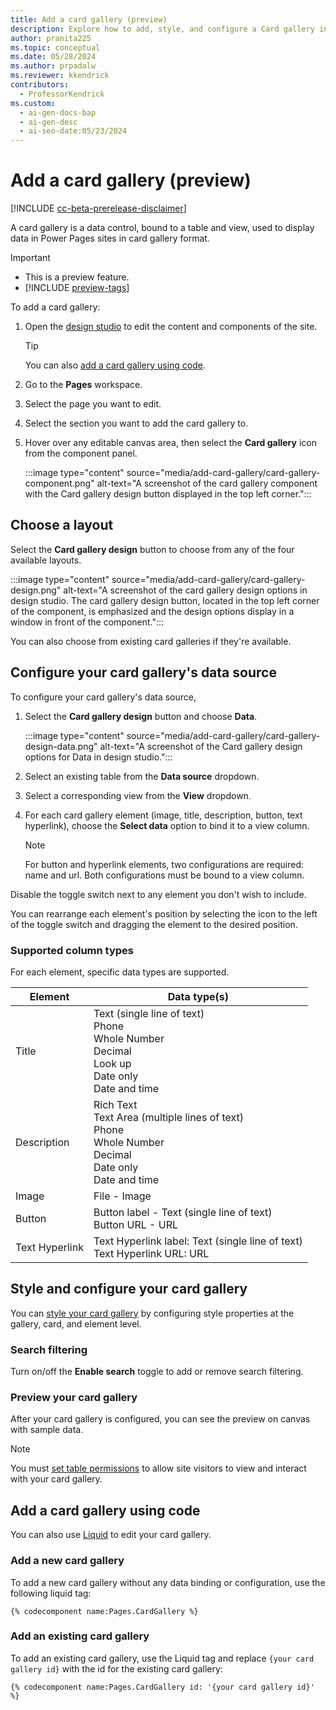 ```yaml
---
title: Add a card gallery (preview)
description: Explore how to add, style, and configure a Card gallery in Power Pages sites using design studio and Liquid code.
author: pranita225
ms.topic: conceptual
ms.date: 05/28/2024
ms.author: prpadalw
ms.reviewer: kkendrick
contributors:
  - ProfessorKendrick
ms.custom:
  - ai-gen-docs-bap
  - ai-gen-desc
  - ai-seo-date:05/23/2024
---
```

# Add a card gallery (preview)

[!INCLUDE [cc-beta-prerelease-disclaimer](../includes/cc-beta-prerelease-disclaimer.md)]

A card gallery is a data control, bound to a table and view, used to display data in Power Pages sites in card gallery format. 

> [!IMPORTANT]
>
> - This is a preview feature.
> - [!INCLUDE [preview-tags](../includes/cc-preview-features-definition.md)]

To add a card gallery:

1. Open the [design studio](use-design-studio.md) to edit the content and components of the site.

    >[!TIP]
    >
    > You can also [add a card gallery using code](#add-a-card-gallery-using-code).

1. Go to the **Pages** workspace.

1. Select the page you want to edit.

1. Select the section you want to add the card gallery to.

1. Hover over any editable canvas area, then select the **Card gallery** icon from the component panel.
    
    :::image type="content" source="media/add-card-gallery/card-gallery-component.png" alt-text="A screenshot of the card gallery component with the Card gallery design button displayed in the top left corner.":::

## Choose a layout

Select the **Card gallery design** button to choose from any of the four available layouts.

:::image type="content" source="media/add-card-gallery/card-gallery-design.png" alt-text="A screenshot of the card gallery design options in design studio. The card gallery design button, located in the top left corner of the component, is emphasized and the design options display in a window in front of the component.":::

You can also choose from existing card galleries if they're available.

## Configure your card gallery's data source

To configure your card gallery's data source, 

1. Select the **Card gallery design** button and choose **Data**.

    :::image type="content" source="media/add-card-gallery/card-gallery-design-data.png" alt-text="A screenshot of the Card gallery design options for Data in design studio.":::
 
1. Select an existing table from the **Data source** dropdown.
1. Select a corresponding view from the **View** dropdown.
1. For each card gallery element (image, title, description, button, text hyperlink), choose the **Select data** option to bind it to a view column.

    > [!NOTE]
    > 
    >For button and hyperlink elements, two configurations are required: name and url. Both configurations must be bound to a view column.

Disable the toggle switch next to any element you don't wish to include.

You can rearrange each element's position by selecting the icon to the left of the toggle switch and dragging the element to the desired position.

### Supported column types

For each element, specific data types are supported.


|**Element**  |**Data type(s)** |
|---------|---------|
|Title     |Text (single line of text)<br />Phone<br />Whole Number<br />Decimal<br />Look up<br />Date only<br />Date and time         |
|Description     |Rich Text<br />Text Area (multiple lines of text)<br />Phone<br />Whole Number<br />Decimal<br />Date only<br />Date and time         |
|Image    |File - Image        |
|Button    |Button label - Text (single line of text)<br />Button URL - URL         |
|Text Hyperlink   |Text Hyperlink label: Text (single line of text)<br />Text Hyperlink URL: URL         |

## Style and configure your card gallery

You can [style your card gallery](customize-pages.md#edit-components) by configuring style properties at the gallery, card, and element level.

### Search filtering

Turn on/off the **Enable search** toggle to add or remove search filtering.

### Preview your card gallery

After your card gallery is configured, you can see the preview on canvas with sample data. 

>[!NOTE]
> You must [set table permissions](../security/table-permissions.md) to allow site visitors to view and interact with your card gallery.

## Add a card gallery using code

You can also use [Liquid](../configure/liquid/liquid-overview.md) to edit your card gallery.

### Add a new card gallery

To add a new card gallery without any data binding or configuration, use the following liquid tag:

```Liquid
{% codecomponent name:Pages.CardGallery %}
```

### Add an existing card gallery

To add an existing card gallery, use the Liquid tag and replace `{your card gallery id}` with the id for the existing card gallery:

```Liquid
{% codecomponent name:Pages.CardGallery id: '{your card gallery id}' %}
```




